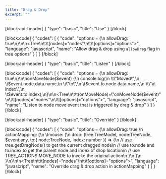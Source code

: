 ```yaml
---
title: "Drag & Drop"
excerpt: ""
---
```

[block:api-header]
{
  "type": "basic",
  "title": "Use"
}
[/block]

[block:code]
{
  "codes": [
    {
      "code": "options = {\n  allowDrag: true\n}\n\n<Tree\n\t\t[nodes]=\"nodes\"\n\t\t[options]=\"options\"></Tree>",
      "language": "javascript",
      "name": "Allow drag & drop using `allowDrag` flag in tree options"
    }
  ]
}
[/block]

[block:api-header]
{
  "type": "basic",
  "title": "Listen"
}
[/block]

[block:code]
{
  "codes": [
    {
      "code": "options = {\n  allowDrag: true\n}\n\nonMoveNode($event) {\n  console.log(\n  \t\"Moved\",\n  \t$event.node.data.name,\n  \t\"to\",\n  \t$event.to.node.data.name,\n  \t\"at index\",\n   \t$event.to.index);\n}\n\n<Tree\n\t\t(onMoveNode)=\"onMoveNode($event)\"\n\t\t[nodes]=\"nodes\"\n\t\t[options]=\"options\"></Tree>",
      "language": "javascript",
      "name": "Listen to node move event that is triggered by drag & drop"
    }
  ]
}
[/block]

[block:api-header]
{
  "type": "basic",
  "title": "Override"
}
[/block]

[block:code]
{
  "codes": [
    {
      "code": "options = {\n  allowDrag: true,\n  actionMapping: {\n  \tmouse: {\n      drop: (tree:TreeModel, node:TreeNode, $event:any, to:{ node:TreeNode, index: number }) => {\n        // use tree.getDragNode() to get the current dragged node\n        // use to.node and to.index to get the parent node and index of drop location\n        // use TREE_ACTIONS.MOVE_NODE to invoke the original action\n      }\n    }\n  }\n}\n\n<Tree\n\t\t[nodes]=\"nodes\"\n\t\t[options]=\"options\"></Tree>",
      "language": "javascript",
      "name": "Override drag & drop action in actionMapping"
    }
  ]
}
[/block]